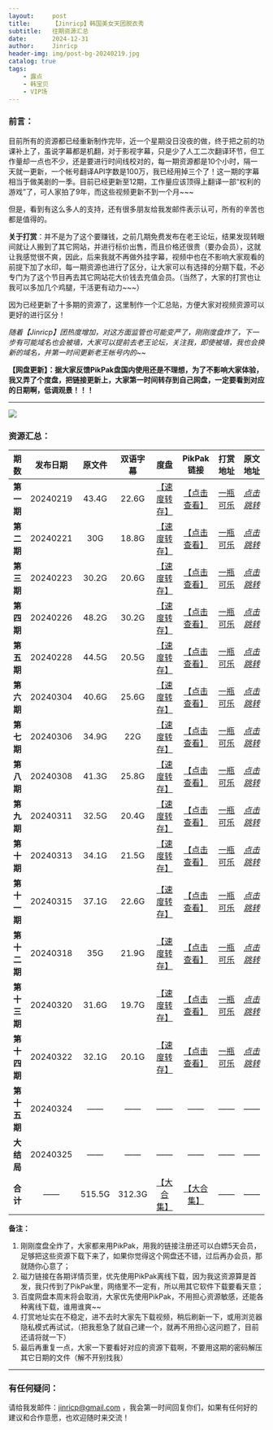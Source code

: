 ```yaml
---
layout:     post
title:      【Jinricp】韩国美女天团脱衣秀
subtitle:   往期资源汇总
date:       2024-12-31
author:     Jinricp
header-img: img/post-bg-20240219.jpg
catalog: true
tags:
    - 露点
    - 韩宝贝
    - VIP场
---
```


### **前言：**

目前所有的资源都已经重新制作完毕，近一个星期没日没夜的做，终于把之前的功课补上了，虽说字幕都是机翻，对于影视字幕，只是少了人工二次翻译环节，但工作量却一点也不少，还是要进行时间线校对的，每一期资源都是10个小时，隔一天就一更新，一个帐号翻译API字数是100万，我已经用掉三个了！这一期的字幕相当于做美剧的一季。目前已经更新至12期，工作量应该顶得上翻译一部“权利的游戏”了，可人家拍了9年，而这些视频更新不到一个月~~~

但是，看到有这么多人的支持，还有很多朋友给我发邮件表示认可，所有的辛苦也都是值得的。

**关于打赏**：并不是为了这个要赚钱，之前几期免费发布在老王论坛，结果发现转眼间就让人搬到了其它网站，并进行标价出售，而且价格还很贵（要办会员），这就让我感觉很不爽，因此，后来我就不再做外挂字幕，视频中也在不影响大家观看的前提下加了水印，每一期资源也进行了区分，让大家可以有选择的分期下载，不必专门为了这个节目再去其它网站花大价钱去充值会员。（当然了，大家的打赏也让我可以多加几个鸡腿，干活更有动力~~~）

因为已经更新了十多期的资源了，这里制作一个汇总贴，方便大家对视频资源可以更好的进行区分！

*随着【Jinricp】团热度增加，对这方面监管也可能变严了，刚刚度盘炸了，下一步有可能域名也会被墙，大家可以提前去老王论坛，关注我，即使被墙，我也会换新的域名，并第一时间更新老王帐号内的~~*

**【网盘更新】：据大家反馈PikPak盘国内使用还是不理想，为了不影响大家体验，我又弄了个度盘，把链接更新上，大家第一时间转存到自己网盘，一定要看到对应的日期啊，低调观景！！！**

---

![](https://www.imgccc.com/2024/03/20/a4e36c9eccfd9.gif)

### 资源汇总：

|   期数   | 发布日期 | 原文件 | 双语字幕 |                             度盘                             |                          PikPak链接                          |                       打赏地址                       | 原文地址 |
| :------: | :------: | :--: | :--: | :--: | :--: | :--: | :------: |
|  **第一期**  | 20240219 | 43.4G | 22.6G  | [【速度转存】](https://pan.baidu.com/s/1ZQ4wxrzX4W6gIRFFOk2q-g?pwd=8888) | [【点击查看】](https://mypikpak.com/s/VNtGed9dov5CDV4VeKRIZEiho1) | [一瓶可乐](https://kkl.mileifk.com/details/0FBCD28B) | *[点击跳转](https://jinricp.com/2024/02/19/Jinricp-0219/)* |
|  **第二期**  | 20240221 | 30G | 18.8G  | [【速度转存】](https://pan.baidu.com/s/1g0PM6MoheIA-IvKtTaR98Q?pwd=8888) | [【点击查看】](https://mypikpak.com/s/VNtGeblhceJjeoa5Ul65N5_ro1) | [一瓶可乐](https://kkl.mileifk.com/details/B1654F87) | *[点击跳转](https://jinricp.com/2024/02/21/Jinricp-0221/)* |
|  **第三期**  | 20240223 | 30.2G | 20.6G  | [【速度转存】](https://pan.baidu.com/s/1J-47jnd4_gcevhzMGVJJwA?pwd=8888) | [【点击查看】](https://mypikpak.com/s/VNtGeaSV7LieDTLaq4kjjFOro1) | [一瓶可乐](https://kkl.mileifk.com/details/50A4E5DA) | *[点击跳转](https://jinricp.com/2024/02/23/Jinricp-0223/)* |
|  **第四期**  | 20240226 | 48.2G | 30.2G   | [【速度转存】](https://pan.baidu.com/s/1JOc-HtmlaBTL-phSGduqtg?pwd=8888) | [【点击查看】](https://mypikpak.com/s/VNtGe_9MK598cTo7SxhgkZpWo1) | [一瓶可乐](https://kkl.mileifk.com/details/543644ED) | *[点击跳转](https://jinricp.com/2024/02/26/Jinricp-0226/)* |
|  **第五期**  | 20240228 | 44.5G | 20.5G  | [【速度转存】](https://pan.baidu.com/s/109ZhVMTFd_WTe-r4pF2h3g?pwd=8888) | [【点击查看】](https://mypikpak.com/s/VNtEU7ug9FykFMi6Tz3l2tIVo1) | [一瓶可乐](https://kkl.mileifk.com/details/186C72E3) | *[点击跳转](https://jinricp.com/2024/02/28/Jinricp-0228/)* |
|  **第六期**  | 20240304 | 40.6G | 25.6G | [【速度转存】](https://pan.baidu.com/s/1PkTMhJTAwJH21Lld-Zj3FQ?pwd=8888) | [【点击查看】](https://mypikpak.com/s/VNtELtjoov5CdU-ARtiZQnc1o1) | [一瓶可乐](https://kkl.mileifk.com/details/DEE68B8B) | *[点击跳转](https://jinricp.com/2024/03/04/Jinricp-0304/)* |
|  **第七期**  | 20240306 | 34.9G | 22G  | [【速度转存】](https://pan.baidu.com/s/1nfdIWtLtX-8NFAgfakl6eQ?pwd=8888) | [【点击查看】](https://mypikpak.com/s/VNtELsfl9FykFMi6Tz3l1g0co1) | [一瓶可乐](https://kkl.mileifk.com/details/C0F7E0CB) | *[点击跳转](https://jinricp.com/2024/03/06/Jinricp-0306/)* |
|  **第八期**  | 20240308 | 41.3G | 25.8G  | [【速度转存】](https://pan.baidu.com/s/1QO077T0LrgcGiOzEgq1xqA?pwd=8888) | [【点击查看】](https://mypikpak.com/s/VNtELrdFmJeasJZdTptjcsgSo1) | [一瓶可乐](https://kkl.mileifk.com/details/8759006D) | *[点击跳转](https://jinricp.com/2024/03/08/Jinricp-0308/)* |
|  **第九期**  | 20240311 | 32.5G | 20.4G  | [【速度转存】](https://pan.baidu.com/s/17KmjSiwJ3SfXXrqL10xHIw?pwd=8888) | [【点击查看】](https://mypikpak.com/s/VNtELqhd7LieDTLaq4kjBFuno1) | [一瓶可乐](https://kkl.mileifk.com/details/40D81447) | *[点击跳转](https://jinricp.com/2024/03/11/Jinricp-0311/)* |
|  **第十期**  | 20240313 | 34.1G | 21.5G  | [【速度转存】](https://pan.baidu.com/s/10in6QuOlGYvZVTigh2QUfg?pwd=8888) | [【点击查看】](https://mypikpak.com/s/VNtELphcYiNXoRU9HLc8OnW9o1) | [一瓶可乐](https://kkl.mileifk.com/details/5FE48D11) | *[点击跳转](https://jinricp.com/2024/03/13/Jinricp-0313/)* |
| **第十一期** | 20240315 | 37.1G | 22.6G | [【速度转存】](https://pan.baidu.com/s/1oSJ4OAeUYMjY-GaJC_dj0Q?pwd=8888) | [【点击查看】](https://mypikpak.com/s/VNtELoAP7LieDTLaq4kjBFcRo1) | [一瓶可乐](https://kkl.mileifk.com/details/B9E9A761) | *[点击跳转](https://jinricp.com/2024/03/15/Jinricp-0315/)* |
| **第十二期** | 20240318 | 35G | 21.9G | [【速度转存】](https://pan.baidu.com/s/1C8Yj51aJaawVE5bkh8T3tA?pwd=8888) | [【点击查看】](https://mypikpak.com/s/VNtME5Luov5CDV4VeKRJgQDxo1) | [一瓶可乐](https://kkl.mileifk.com/details/181DAF7F) | *[点击跳转](https://jinricp.com/2024/03/18/Jinricp-0318/)* |
| **第十三期** | 20240320 | 31.6G | 19.7G |                         [【速度转存】](https://pan.baidu.com/s/1TvKstMyHS7_AB-T_PQ2IVQ?pwd=8888)                         |                           [【点击查看】](https://mypikpak.com/s/VNtZBErmmBtni7cd29syhMJ-o1)                           |                       [一瓶可乐](https://kkl.mileifk.com/details/2EBF7FA5)                       | [*点击跳转*](https://jinricp.com/2024/03/20/Jinricp-0320/) |
| **第十四期** | 20240322 |   32.1G   |    20.1G    | [【速度转存】](https://pan.baidu.com/s/1yGniRfsfdNBCaqCyc5TjRw?pwd=8888) | [【点击查看】](https://mypikpak.com/s/VNteByrhq6dauNnui39wG1EBo1) | [一瓶可乐](https://kkl.mileifk.com/details/79EBCFE1) | [*点击跳转*](https://jinricp.com/2024/03/22/Jinricp-0322/) |
| **第十五期** | 20240324 |   ——   |    ——    |                              ——                              |                              ——                              |                          ——                          |                             ——                             |
|  **大结局**  | 20240325 |   ——   |    ——    |                              ——                              |                              ——                              |                          ——                          |                             ——                             |
| **合计** | —— | 515.5G | 312.3G | [【大合集】](https://pan.baidu.com/s/1DNop8-V4XmPyWJt5GkxZCA?pwd=8888) | [【大合集】](https://mypikpak.com/s/VNtZI5e7YvKwMLTbiG3V6sMto1) | —— | —— |

**备注：**

1. 刚刚度盘全炸了，大家都来用PikPak，用我的链接注册还可以白嫖5天会员，足够把这些资源下载下来了，如果你觉得这个网盘还不错，过后再办会员，那就随你心意了；
2. 磁力链接在各期详情页里，优先使用PikPak离线下载，因为我这资源算是首发，我只传到了PikPak里，网络里不一定有，所以用其它软件下载要看天意；
3. 百度网盘本周末将会取消，大家优先使用PikPak，不用担心资源敏感，还能各种离线下载，谁用谁爽~~
4. 打赏地址实在不稳定，进不去时大家先下载视频，稍后刷新一下，或用浏览器隐私模式再试试，（把我惹急了就自己建一个，就再不用担心这问题了，目前还请将就一下）
5. 最后再重复一点，大家一下要看好对应的资源下载啊，不要用这期的密码解压其它日期的文件（解不开别找我）

------

### 有任何疑问：


请给我发邮件：jinricp@gmail.com ，我会第一时间回复你们，如果有任何好的建议和合作意愿，也欢迎随时来交流！